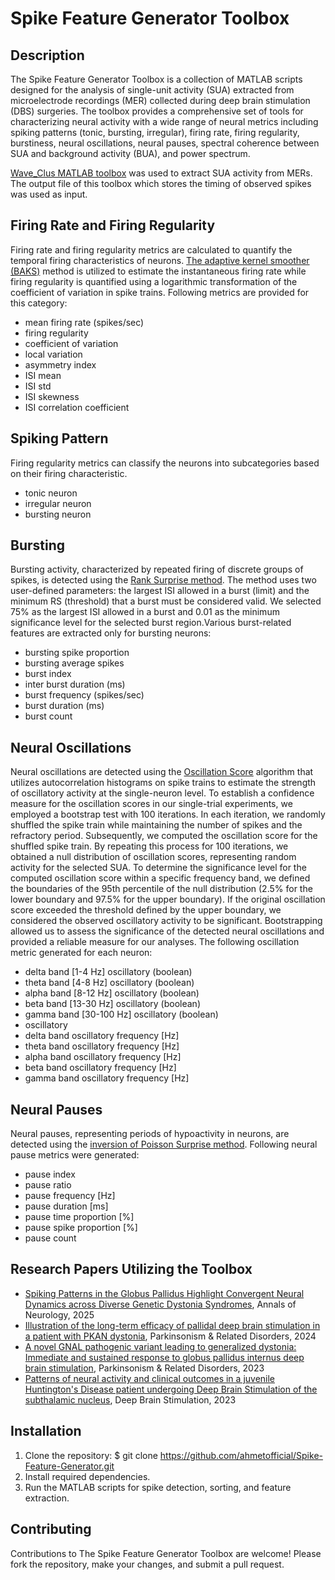 # Spike Feature Generator Toolbox

## Description

The Spike Feature Generator Toolbox is a collection of MATLAB scripts designed for the analysis of single-unit activity (SUA) extracted from microelectrode recordings (MER) collected during deep brain stimulation (DBS) surgeries. The toolbox provides a comprehensive set of tools for characterizing neural activity with a wide range of neural metrics including spiking patterns (tonic, bursting, irregular), firing rate, firing regularity, burstiness, neural oscillations, neural pauses, spectral coherence between SUA and background activity (BUA), and power spectrum.

[Wave_Clus MATLAB toolbox](https://github.com/csn-le/wave_clus) was used to extract SUA activity from MERs. The output file of this toolbox which stores the timing of observed spikes was used as input.

## Firing Rate and Firing Regularity

Firing rate and firing regularity metrics are calculated to quantify the temporal firing characteristics of neurons. 
[The adaptive kernel smoother (BAKS)](https://github.com/nurahmadi/BAKS) method is utilized to estimate the instantaneous firing rate while firing regularity is quantified using a logarithmic transformation of the coefficient of variation in spike trains. Following metrics are provided for this category:

- mean firing rate (spikes/sec)
- firing regularity
- coefficient of variation
- local variation
- asymmetry index
- ISI mean
- ISI std
- ISI skewness
- ISI correlation coefficient

## Spiking Pattern

Firing regularity metrics can classify the neurons into subcategories based on their firing characteristic.

- tonic neuron
- irregular neuron
- bursting neuron

## Bursting

Bursting activity, characterized by repeated firing of discrete groups of spikes, is detected using the [Rank Surprise method](https://doi.org/10.1152/jn.00979.2005). 
The method uses two user-defined parameters: the largest ISI allowed in a burst (limit) and the minimum RS (threshold) that a burst must be considered valid. We selected 75% as the largest ISI allowed in a burst and 0.01 as the minimum significance level for the selected burst region.Various burst-related features are extracted only for bursting neurons:

- bursting spike proportion
- bursting average spikes
- burst index
- inter burst duration (ms)
- burst frequency (spikes/sec)
- burst duration (ms)
- burst count

## Neural Oscillations

Neural oscillations are detected using the [Oscillation Score](https://www.raulmuresan.ro/sources/oscore/) algorithm that utilizes autocorrelation histograms on spike trains to estimate the 
strength of oscillatory activity at the single-neuron level. To establish a confidence measure for the oscillation scores in our single-trial experiments,
we employed a bootstrap test with 100 iterations. In each iteration, we randomly shuffled the spike train while maintaining the number of spikes and the refractory period. 
Subsequently, we computed the oscillation score for the shuffled spike train. By repeating this process for 100 iterations, we obtained a null distribution of oscillation scores, 
representing random activity for the selected SUA. To determine the significance level for the computed oscillation score within a specific frequency band, we defined the boundaries of the 95th
percentile of the null distribution (2.5% for the lower boundary and 97.5% for the upper boundary). If the original oscillation score exceeded the threshold defined by the upper boundary, 
we considered the observed oscillatory activity to be significant. Bootstrapping allowed us to assess the significance of the detected neural oscillations and provided a reliable measure 
for our analyses. The following oscillation metric generated for each neuron:

- delta band [1-4 Hz] oscillatory (boolean)
- theta band [4-8 Hz] oscillatory (boolean)
- alpha band [8-12 Hz] oscillatory (boolean)
- beta band [13-30 Hz] oscillatory (boolean)
- gamma band [30-100 Hz] oscillatory (boolean)
- oscillatory
- delta band oscillatory frequency [Hz]
- theta band oscillatory frequency [Hz]
- alpha band oscillatory frequency [Hz]
- beta band oscillatory frequency [Hz]
- gamma band oscillatory frequency [Hz]

## Neural Pauses

Neural pauses, representing periods of hypoactivity in neurons, are detected using the [inversion of Poisson Surprise method](https://github.com/tcwhalen/InVivo/blob/master/surprisePause.m). 
Following neural pause metrics were generated:

- pause index
- pause ratio
- pause frequency [Hz]
- pause duration [ms]
- pause time proportion [%]
- pause spike proportion [%]
- pause count

## Research Papers Utilizing the Toolbox

- [Spiking Patterns in the Globus Pallidus Highlight Convergent Neural Dynamics across Diverse Genetic Dystonia Syndromes](https://doi.org/10.1002/ana.27185), Annals of Neurology, 2025
- [Illustration of the long-term efficacy of pallidal deep brain stimulation in a patient with PKAN dystonia](https://doi.org/10.1016/j.parkreldis.2024.106977), Parkinsonism & Related Disorders, 2024
- [A novel GNAL pathogenic variant leading to generalized dystonia: Immediate and sustained response to globus pallidus internus deep brain stimulation](https://doi.org/10.1016/j.parkreldis.2023.105833), Parkinsonism & Related Disorders, 2023
- [Patterns of neural activity and clinical outcomes in a juvenile Huntington's Disease patient undergoing Deep Brain Stimulation of the subthalamic nucleus](https://doi.org/10.1016/j.jdbs.2023.03.001), Deep Brain Stimulation, 2023



## Installation

1. Clone the repository:
$ git clone https://github.com/ahmetofficial/Spike-Feature-Generator.git
2. Install required dependencies.
3. Run the MATLAB scripts for spike detection, sorting, and feature extraction.

## Contributing

Contributions to The Spike Feature Generator Toolbox are welcome! Please fork the repository, make your changes, and submit a pull request.
